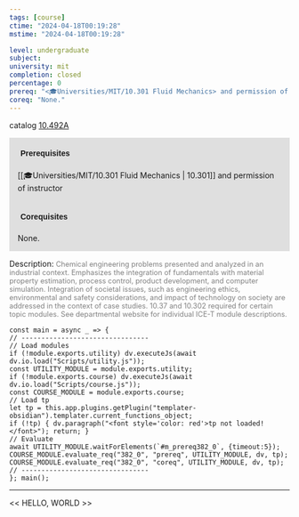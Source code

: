 ```yaml
---
tags: [course]
ctime: "2024-04-18T00:19:28"
mstime: "2024-04-18T00:19:28"

level: undergraduate
subject: 
university: mit
completion: closed
percentage: 0
prereq: "<🎓Universities/MIT/10.301 Fluid Mechanics> and permission of instructor"
coreq: "None."
---
```


catalog [10.492A](http://student.mit.edu/catalog/m10a.html#10.492A)

<span style="display: block; padding: 15px; background-color: rgb(100, 100, 100, 0.2);"><font id="m_prereq382_0" style="display: block; font-family: Arial, sans-serif; font-weight: bold; padding: 5px">Prerequisites</font><br><span id="prereq382_0">[[🎓Universities/MIT/10.301 Fluid Mechanics | 10.301]] and permission of instructor</span></span>
<span style="display: block; padding: 15px; background-color: rgb(100, 100, 100, 0.2);"><font id="m_coreq382_0" style="display: block; font-family: Arial, sans-serif; font-weight: bold; padding: 5px">Corequisites</font><br><span id="coreq382_0">None.</span></span>

<font style="">Description:</font>
<font style="color: grey; font-size: 0.8rem;">Chemical engineering problems presented and analyzed in an industrial context. Emphasizes the integration of fundamentals with material property estimation, process control, product development, and computer simulation. Integration of societal issues, such as engineering ethics, environmental and safety considerations, and impact of technology on society are addressed in the context of case studies. 10.37 and 10.302 required for certain topic modules. See departmental website for individual ICE-T module descriptions.</font>

```dataviewjs
const main = async _ => {
// --------------------------------
// Load modules
if (!module.exports.utility) dv.executeJs(await dv.io.load("Scripts/utility.js"));
const UTILITY_MODULE = module.exports.utility;
if (!module.exports.course) dv.executeJs(await dv.io.load("Scripts/course.js"));
const COURSE_MODULE = module.exports.course;
// Load tp
let tp = this.app.plugins.getPlugin("templater-obsidian").templater.current_functions_object;
if (!tp) { dv.paragraph("<font style='color: red'>tp not loaded!</font>"); return; }
// Evaluate
await UTILITY_MODULE.waitForElements(`#m_prereq382_0`, {timeout:5});
COURSE_MODULE.evaluate_req("382_0", "prereq", UTILITY_MODULE, dv, tp);
COURSE_MODULE.evaluate_req("382_0", "coreq", UTILITY_MODULE, dv, tp);
// --------------------------------
}; main();
```

---

<< HELLO, WORLD >>
